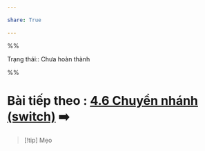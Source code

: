 ---  
share: True  
---  
%%  
Trạng thái:: Chưa hoàn thành  
%%  
# Bài tiếp theo : [4.6 Chuyển nhánh (switch)](./4.6%20Chuy%E1%BB%83n%20nh%C3%A1nh%20(switch).md) ➡️  
  
> [!tip] Mẹo  
